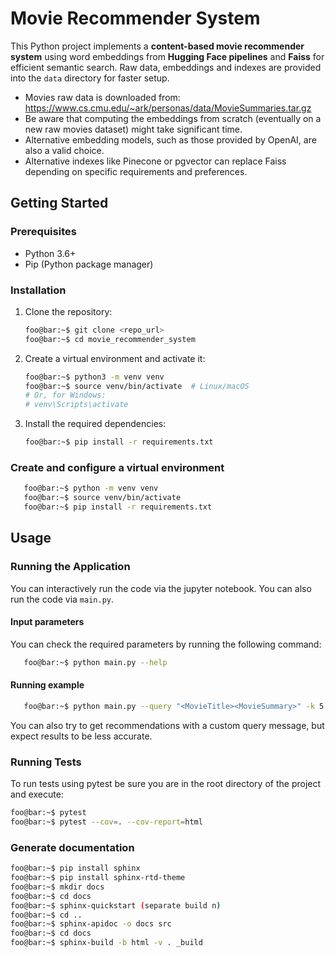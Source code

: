 # Movie Recommender System

This Python project implements a **content-based movie recommender system** using word embeddings from **Hugging Face 
pipelines** and **Faiss** for efficient semantic search. Raw data, embeddings and indexes are provided into the `data` 
directory for faster setup.

- Movies raw data is downloaded from: https://www.cs.cmu.edu/~ark/personas/data/MovieSummaries.tar.gz
- Be aware that computing the embeddings from scratch (eventually on a new raw movies dataset) might take significant time.
- Alternative embedding models, such as those provided by OpenAI, are also a valid choice.
- Alternative indexes like Pinecone or pgvector can replace Faiss depending on specific requirements and preferences.


## Getting Started

### Prerequisites

- Python 3.6+
- Pip (Python package manager)

### Installation

1. Clone the repository:

   ```bash
   foo@bar:~$ git clone <repo_url>
   foo@bar:~$ cd movie_recommender_system
   ```

2. Create a virtual environment and activate it:

   ```bash
   foo@bar:~$ python3 -m venv venv
   foo@bar:~$ source venv/bin/activate  # Linux/macOS
   # Or, for Windows:
   # venv\Scripts\activate
   ```

3. Install the required dependencies:

   ```bash
   foo@bar:~$ pip install -r requirements.txt
   ```

### Create and configure a virtual environment

```bash
   foo@bar:~$ python -m venv venv
   foo@bar:~$ source venv/bin/activate
   foo@bar:~$ pip install -r requirements.txt
```

## Usage

### Running the Application

You can interactively run the code via the jupyter notebook.
You can also run the code via `main.py`. 

#### Input parameters

You can check the required parameters by running the following command:

```bash
   foo@bar:~$ python main.py --help
```

#### Running example

```bash
   foo@bar:~$ python main.py --query "<MovieTitle><MovieSummary>" -k 5 --data-dir "data" --embeddings-path "data/embeddings.npy" --faiss-index-path "data/movies.index"
```
You can also try to get recommendations with a custom query message, but expect results to be less accurate.

### Running Tests

To run tests using pytest be sure you are in the root directory of the project and execute:

```bash
foo@bar:~$ pytest
foo@bar:~$ pytest --cov=. --cov-report=html
```

### Generate documentation

```bash
foo@bar:~$ pip install sphinx
foo@bar:~$ pip install sphinx-rtd-theme
foo@bar:~$ mkdir docs
foo@bar:~$ cd docs
foo@bar:~$ sphinx-quickstart (separate build n)
foo@bar:~$ cd ..
foo@bar:~$ sphinx-apidoc -o docs src
foo@bar:~$ cd docs
foo@bar:~$ sphinx-build -b html -v . _build
```
